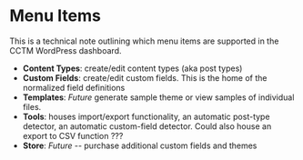 # Menu Items #

This is a technical note outlining which menu items are supported in the CCTM WordPress dashboard.

  * **Content Types**: create/edit content types (aka post types)
  * **Custom Fields**: create/edit custom fields. This is the home of the normalized field definitions
  * **Templates**: _Future_ generate sample theme or view samples of individual files.
  * **Tools**: houses import/export functionality, an automatic post-type detector, an automatic custom-field detector.  Could also house an export to CSV function ???
  * **Store**: _Future_ -- purchase additional custom fields and themes